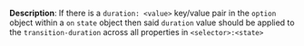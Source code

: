 __Description__: If there is a `duration: <value>` key/value pair in the `option` object within a `on` `state` object then said `duration` value should be applied to the `transition-duration` across all properties in `<selector>:<state>`